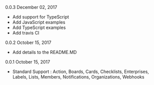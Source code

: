 0.0.3 December 02, 2017
  - Add support for TypeScript
  - Add JavaScript examples
  - Add TypeScript examples
  - Add travis CI

0.0.2 October 15, 2017
  - Add details to the README.MD
  
0.0.1 October 15, 2017
  - Standard Support : Action, Boards, Cards, Checklists, Enterprises, Labels, Lists, Members, Notifications, Organizations, Webhooks
